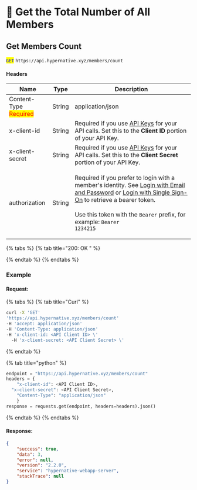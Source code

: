 # 🔵 Get the Total Number of All Members

## Get Members Count

<mark style="color:blue;">`GET`</mark> `https://api.hypernative.xyz/members/count`

#### Headers

| Name                                           | Type   | Description                                                                                                                                                                                                                                                                                                                             |
| ---------------------------------------------- | ------ | --------------------------------------------------------------------------------------------------------------------------------------------------------------------------------------------------------------------------------------------------------------------------------------------------------------------------------------- |
| Content-Type<br /><mark style="color:red;">Required</mark> | String | application/json                                                                                                                                                                                                                                                                                                                        |
| x-client-id                                    | String | Required if you use [API Keys](../api-keys.md) for your API calls. Set this to the **Client ID** portion of your API Key.                                                                                                                                                                                                               |
| x-client-secret                                | String | Required if you use [API Keys](../api-keys.md) for your API calls. Set this to the **Client Secret** portion of your API Key.                                                                                                                                                                                                           |
| authorization                                  | String | <p>Required if you prefer to login with a member's identity. See <a href="../login.md">Login with Email and Password</a> or <a href="../login-with-single-sign-on.md">Login with Single Sign-On</a> to retrieve a bearer token.<br><br>Use this token with the <code>Bearer</code> prefix, for example: <code>Bearer 1234215</code></p> |

{% tabs %}
{% tab title="200: OK " %}

{% endtab %}
{% endtabs %}

### Example

#### Request:

{% tabs %}
{% tab title="Curl" %}
```bash
curl -X 'GET'
'https://api.hypernative.xyz/members/count'
-H 'accept: application/json'
-H 'Content-Type: application/json'
-H 'x-client-id: <API Client ID> \'
  -H 'x-client-secret: <API Client Secret> \'
```
{% endtab %}

{% tab title="python" %}
```python
endpoint = "https://api.hypernative.xyz/members/count"
headers = {
    "x-client-id": <API Client ID>,
  "x-client-secret": <API Client Secret>, 
    "Content-Type": "application/json"
    }
response = requests.get(endpoint, headers=headers).json()
```
{% endtab %}
{% endtabs %}

#### Response:

```json
{
    "success": true,
    "data": 3,
    "error": null,
    "version": "2.2.0",
    "service": "hypernative-webapp-server",
    "stackTrace": null
}
```
